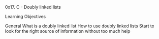 0x17. C - Doubly linked lists

Learning Objectives

General
What is a doubly linked list
How to use doubly linked lists
Start to look for the right source of information without too much help

